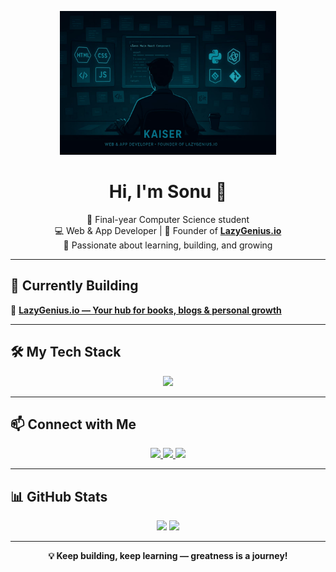 <p align="center">
  <img src="https://raw.githubusercontent.com/sonuyadavonline18/sonuyadavonline18/refs/heads/main/banner.jpg" alt="Banner" height="230" />
</p>

<h1 align="center">Hi, I'm Sonu 👋</h1>

<p align="center">
  🚀 Final-year Computer Science student <br>
  💻 Web & App Developer | 🎯 Founder of <b><a href="https://lazygenius-hq.netlify.app" target="_blank">LazyGenius.io</a></b> <br>
  🧠 Passionate about learning, building, and growing <br>
</p>

---

## 🚧 Currently Building

📌 <b><a href="https://lazygenius-hq.netlify.app" target="_blank">LazyGenius.io — Your hub for books, blogs & personal growth</a></b>

---

## 🛠 My Tech Stack

<p align="center">
  <img src="https://skillicons.dev/icons?i=html,css,js,react,nodejs,python,java,tailwind,git,vscode" height="48" />
</p>

---

## 📫 Connect with Me

<p align="center">
  <a href="https://instagram.com/sonuyadavonline" target="_blank">
    <img src="https://img.shields.io/badge/Instagram-E4405F?style=for-the-badge&logo=instagram&logoColor=white" />
  </a>
  <a href="https://linkedin.com/in/yourusername" target="_blank">
    <img src="https://img.shields.io/badge/LinkedIn-0077B5?style=for-the-badge&logo=linkedin&logoColor=white" />
  </a>
  <a href="mailto:yourname@gmail.com">
    <img src="https://img.shields.io/badge/Gmail-D14836?style=for-the-badge&logo=gmail&logoColor=white" />
  </a>
</p>

---

## 📊 GitHub Stats

<p align="center">
  <img src="https://github-readme-stats.vercel.app/api?username=sonuyadavonline18&show_icons=true&theme=radical&hide_border=true" width="48%" />
  <img src="https://github-readme-stats.vercel.app/api/top-langs/?username=sonuyadavonline18&layout=compact&theme=radical&hide_border=true" width="48%" />
</p>

---

<p align="center"><b>💡 Keep building, keep learning — greatness is a journey!</b></p>
